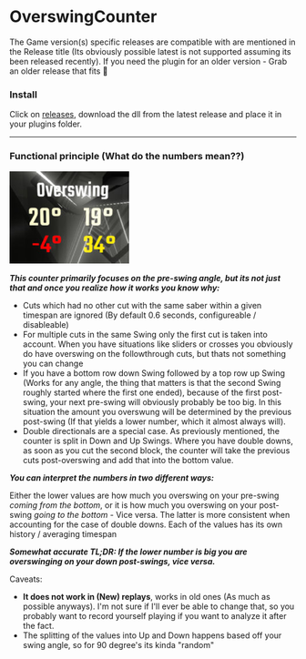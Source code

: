 # OverswingCounter

The Game version(s) specific releases are compatible with are mentioned in the Release title (Its obviously possible latest is not supported assuming its been released recently). If you need the plugin for an older version - Grab an older release that fits 🤯

### Install

Click on [releases](https://github.com/kinsi55/BeatSaber_OverswingCounter/releases), download the dll from the latest release and place it in your plugins folder.

---

### Functional principle (What do the numbers mean??)

![SS](Images/ss.jpg)

***This counter primarily focuses on the pre-swing angle, but its not just that and once you realize how it works you know why:***

- Cuts which had no other cut with the same saber within a given timespan are ignored (By default 0.6 seconds, configureable / disableable)
- For multiple cuts in the same Swing only the first cut is taken into account. When you have situations like sliders or crosses you obviously do have overswing on the followthrough cuts, but thats not something you can change
- If you have a bottom row down Swing followed by a top row up Swing (Works for any angle, the thing that matters is that the second Swing roughly started where the first one ended), because of the first post-swing, your next pre-swing will obviously probably be too big. In this situation the amount you overswung will be determined by the previous post-swing (If that yields a lower number, which it almost always will).
- Double directionals are a special case. As previously mentioned, the counter is split in Down and Up Swings. Where you have double downs, as soon as you cut the second block, the counter will take the previous cuts post-overswing and add that into the bottom value.

***You can interpret the numbers in two different ways:***

Either the lower values are how much you overswing on your pre-swing *coming from the bottom*, or it is how much you overswing on your post-swing *going to the bottom* - Vice versa. The latter is more consistent when accounting for the case of double downs. Each of the values has its own history / averaging timespan

***Somewhat accurate TL;DR: If the lower number is big you are overswinging on your down post-swings, vice versa.***


Caveats:

- **It does not work in (New) replays**, works in old ones (As much as possible anyways). I'm not sure if I'll ever be able to change that, so you probably want to record yourself playing if you want to analyze it after the fact.
- The splitting of the values into Up and Down happens based off your swing angle, so for 90 degree's its kinda "random"
